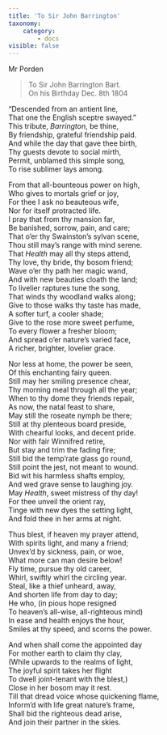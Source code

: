 ```yaml
---
title: 'To Sir John Barrington'
taxonomy:
    category:
        - docs
visible: false
---
```


<div class="author">Mr Porden</div>

> To Sir John Barrington Bart.  
On his Birthday Dec. 8th 1804  
  
“Descended from an antient line,  
That one the English sceptre swayed.”  
This tribute, *Barrington*, be thine,  
By friendship, grateful friendship paid.  
And while the day that gave thee birth,  
Thy guests devote to social mirth,  
Permit, unblamed this simple song,  
To rise sublimer lays among.  
  
From that all-bounteous power on high,  
Who gives to mortals grief or joy,  
For thee I ask no beauteous wife,  
Nor for itself protracted life.  
I pray that from thy mansion far,  
Be banished, sorrow, pain, and care;  
That o’er thy Swainston’s sylvan scene,  
Thou still may’s range with mind serene.  
That *Health* may all thy steps attend,  
Thy love, thy bride, thy bosom friend;  
Wave o’er thy path her magic wand,  
And with new beauties cloath the land;  
To livelier raptures tune the song,  
That winds thy woodland walks along;  
Give to those walks thy taste has made,  
A softer turf, a cooler shade;  
Give to the rose more sweet perfume,  
To every flower a fresher bloom;  
And spread o’er nature’s varied face,  
A richer, brighter, lovelier grace.  
  
Nor less at home, the power be seen,  
Of this enchanting fairy queen.  
Still may her smiling presence chear,  
Thy morning meal through all the year;  
When to thy dome they friends repair,  
As now, the natal feast to share,  
May still the roseate nymph be there;  
Still at thy plenteous board preside,  
With chearful looks, and decent pride.  
Nor with fair Winnifred retire,  
But stay and trim the fading fire;  
Still bid the temp’rate glass go round,  
Still point the jest, not meant to wound.  
Bid wit his harmless shafts employ,  
And wed grave sense to laughing joy.  
May *Health*, sweet mistress of thy day!  
For thee unveil the orient ray,  
Tinge with new dyes the setting light,  
And fold thee in her arms at night.  
  
Thus blest, if heaven my prayer attend,  
With spirits light, and many a friend;  
Unvex’d by sickness, pain, or woe,  
What more can man desire below!  
Fly time, pursue thy old career,  
Whirl, swiftly whirl the circling year.  
Steal, like a thief unheard, away,  
And shorten life from day to day;  
He who, (in pious hope resigned  
To heaven’s all-wise, all-righteous mind)  
In ease and health enjoys the hour,  
Smiles at thy speed, and scorns the power.  
  
And when shall come the appointed day  
For mother earth to claim thy clay,  
(While upwards to the realms of light,  
The joyful spirit takes her flight  
To dwell joint-tenant with the blest,)  
Close in her bosom may it rest.  
Till that dread voice whose quickening flame,  
Inform’d with life great nature’s frame,  
Shall bid the righteous dead arise,  
And join their partner in the skies.